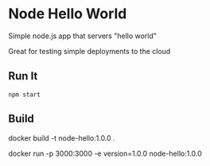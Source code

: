 # Node Hello World

Simple node.js app that servers "hello world" 

Great for testing simple deployments to the cloud

## Run It

`npm start`

## Build 
docker build -t node-hello:1.0.0 .

docker run -p 3000:3000 -e version=1.0.0 node-hello:1.0.0

 
